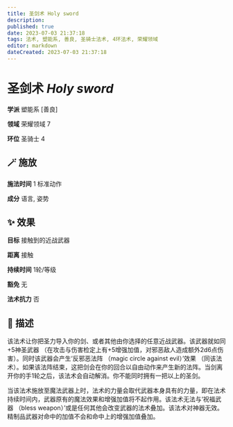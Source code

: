 ```yaml
---
title: 圣剑术 Holy sword
description: 
published: true
date: 2023-07-03 21:37:18
tags: 法术, 塑能系, 善良, 圣骑士法术, 4环法术, 荣耀领域
editor: markdown
dateCreated: 2023-07-03 21:37:18
---
```


# **圣剑术** *Holy sword*

**学派** 塑能系 \[善良\] 

**领域** 荣耀领域 7

**环位** 圣骑士 4

## 🪄 施放

**施法时间** 1 标准动作

**成分** 语言, 姿势

## ✨ 效果 

**目标** 接触到的近战武器 

**距离** 接触  

**持续时间** 1轮/等级 

**豁免** 无

**法术抗力** 否

## 📖 描述

该法术让你把圣力导入你的剑、或者其他由你选择的任意近战武器。该武器就如同+5神圣武器 （在攻击与伤害检定上有+5增强加值，对邪恶敌人造成额外2d6点伤害）。同时该武器会产生‘反邪恶法阵 （magic circle against evil）’效果 （同该法术）。如果该法阵结束，这把剑会在你的回合以自由动作来产生新的法阵。当剑离开你的手1轮之后，该法术会自动解消。你不能同时拥有一把以上的圣剑。

当该法术施放至魔法武器上时，法术的力量会取代武器本身具有的力量，即在法术持续时间内，武器原有的魔法效果和增强加值将不起作用。该法术无法与‘祝福武器 （bless weapon）’或是任何其他会改变武器的法术叠加。该法术对神器无效。精制品武器对命中的加值不会和命中上的增强加值叠加。
    